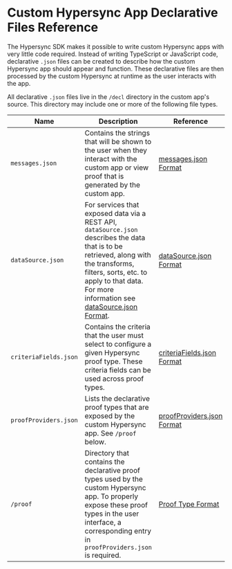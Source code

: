 # Custom Hypersync App Declarative Files Reference

The Hypersync SDK makes it possible to write custom Hypersync apps with very little code required. Instead of writing TypeScript or JavaScript code, declarative `.json` files can be created to describe how the custom Hypersync app should appear and function. These declarative files are then processed by the custom Hypersync at runtime as the user interacts with the app.

All declarative `.json` files live in the `/decl` directory in the custom app's source. This directory may include one or more of the following file types.

| Name                  | Description                                                                                                                                                                                                                              | Reference                                                  |
| --------------------- | ---------------------------------------------------------------------------------------------------------------------------------------------------------------------------------------------------------------------------------------- | ---------------------------------------------------------- |
| `messages.json`       | Contains the strings that will be shown to the user when they interact with the custom app or view proof that is generated by the custom app.                                                                                            | [messages.json Format](./51-messages-json.md)              |
| `dataSource.json`     | For services that exposed data via a REST API, `dataSource.json` describes the data that is to be retrieved, along with the transforms, filters, sorts, etc. to apply to that data. For more information see [dataSource.json Format](). | [dataSource.json Format](./52-data-source-json.md)         |
| `criteriaFields.json` | Contains the criteria that the user must select to configure a given Hypersync proof type. These criteria fields can be used across proof types.                                                                                         | [criteriaFields.json Format](./53-criteria-fields-json.md) |
| `proofProviders.json` | Lists the declarative proof types that are exposed by the custom Hypersync app. See `/proof` below.                                                                                                                                      | [proofProviders.json Format](./54-proof-providers-json.md) |
| `/proof`              | Directory that contains the declarative proof types used by the custom Hypersync app. To properly expose these proof types in the user interface, a corresponding entry in `proofProviders.json` is required.                            | [Proof Type Format](./55-proof-type-json.md)               |
